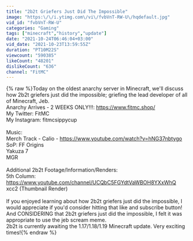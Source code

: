 ```yaml
---
title: "2b2t Griefers Just Did The Impossible"
image: "https:\/\/i.ytimg.com\/vi\/fvbVnT-RW-U\/hqdefault.jpg"
vid_id: "fvbVnT-RW-U"
categories: "Gaming"
tags: ["minecraft","history","update"]
date: "2021-10-24T06:46:04+03:00"
vid_date: "2021-10-23T13:59:55Z"
duration: "PT10M22S"
viewcount: "590385"
likeCount: "48201"
dislikeCount: "636"
channel: "FitMC"
---
```

{% raw %}Today on the oldest anarchy server in Minecraft, we'll discuss how 2b2t griefers just did the impossible; griefing the lead developer of all of Minecraft, Jeb.<br />Anarchy Arrives - 2 WEEKS ONLY!!!: <a rel="nofollow" target="blank" href="https://www.fitmc.shop/">https://www.fitmc.shop/</a><br />My Twitter: FitMC<br />My Instagram: fitmcsippycup<br /><br />Music:<br />Merch Track - Calio - <a rel="nofollow" target="blank" href="https://www.youtube.com/watch?v=hNG37nbtygo">https://www.youtube.com/watch?v=hNG37nbtygo</a><br />SoP: FF Origins<br />Yakuza 7<br />MGR<br /><br />Additional 2b2t Footage/Information/Renders:<br />5th Column: <a rel="nofollow" target="blank" href="https://www.youtube.com/channel/UCQbC5FGYdtVaWBOH8YXxWhQ">https://www.youtube.com/channel/UCQbC5FGYdtVaWBOH8YXxWhQ</a><br />xcc2 (Thumbnail Render)<br /><br />If you enjoyed learning about how 2b2t griefers just did the impossible, I would appreciate if you'd  consider hitting that like and subscribe button!<br />And CONSIDERING that 2b2t griefers just did the impossible, I felt it was appropriate to use the jeb scream meme.<br />2b2t is currently awaiting the 1.17/1.18/1.19 Minecraft update. Very exciting times!{% endraw %}
